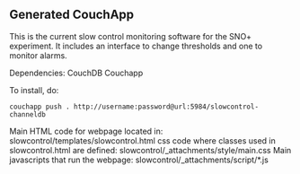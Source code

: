 ## Generated CouchApp

This is the current slow control monitoring software for the SNO+ experiment.  It includes an interface to change thresholds and one to monitor alarms. 

Dependencies:
CouchDB
Couchapp

To install, do:

    couchapp push . http://username:password@url:5984/slowcontrol-channeldb

Main HTML code for webpage located in: slowcontrol/templates/slowcontrol.html
css code where classes used in slowcontrol.html are defined: slowcontrol/_attachments/style/main.css
Main javascripts that run the webpage: slowcontrol/_attachments/script/*.js

